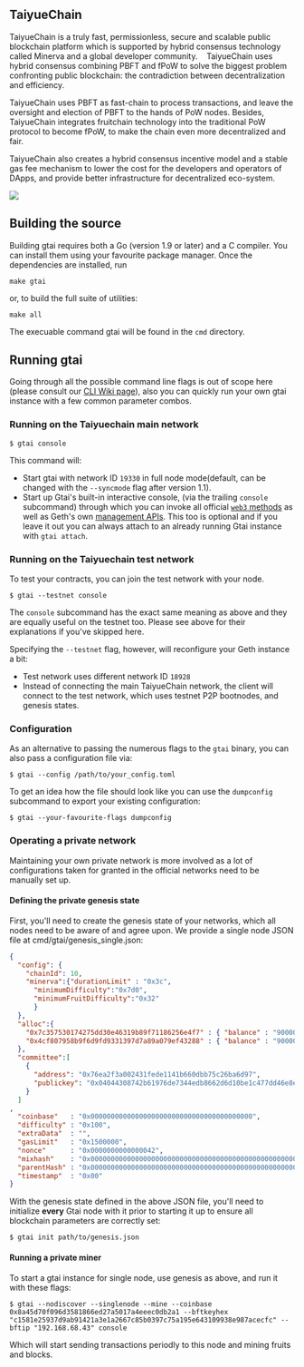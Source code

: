 ## TaiyueChain

TaiyueChain is a truly fast, permissionless, secure and scalable public blockchain platform 
which is supported by hybrid consensus technology called Minerva and a global developer community. 
 
TaiyueChain uses hybrid consensus combining PBFT and fPoW to solve the biggest problem confronting public blockchain: 
the contradiction between decentralization and efficiency. 

TaiyueChain uses PBFT as fast-chain to process transactions, and leave the oversight and election of PBFT to the hands of PoW nodes. 
Besides, TaiyueChain integrates fruitchain technology into the traditional PoW protocol to become fPoW, 
to make the chain even more decentralized and fair. 
 
TaiyueChain also creates a hybrid consensus incentive model and a stable gas fee mechanism to lower the cost for the developers 
and operators of DApps, and provide better infrastructure for decentralized eco-system. 

<a href="https://github.com/taiyuechain/taiyuechain/blob/master/COPYING"><img src="https://img.shields.io/badge/license-GPL%20%20taiyuechain-lightgrey.svg"></a>

## Building the source


Building gtai requires both a Go (version 1.9 or later) and a C compiler.
You can install them using your favourite package manager.
Once the dependencies are installed, run

    make gtai

or, to build the full suite of utilities:

    make all

The execuable command gtai will be found in the `cmd` directory.

## Running gtai

Going through all the possible command line flags is out of scope here (please consult our
[CLI Wiki page](https://github.com/taiyuechain/taiyuechain/wiki/Command-Line-Options)), 
also you can quickly run your own gtai instance with a few common parameter combos.

### Running on the Taiyuechain main network

```
$ gtai console
```

This command will:

 * Start gtai with network ID `19330` in full node mode(default, can be changed with the `--syncmode` flag after version 1.1).
 * Start up Gtai's built-in interactive console,
   (via the trailing `console` subcommand) through which you can invoke all official [`web3` methods](https://github.com/taiyuechain/taiyuechain/wiki/RPC-API)
   as well as Geth's own [management APIs](https://github.com/taiyuechain/taiyuechain/wiki/Management-API).
   This too is optional and if you leave it out you can always attach to an already running Gtai instance
   with `gtai attach`.


### Running on the Taiyuechain test network

To test your contracts, you can join the test network with your node.

```
$ gtai --testnet console
```

The `console` subcommand has the exact same meaning as above and they are equally useful on the
testnet too. Please see above for their explanations if you've skipped here.

Specifying the `--testnet` flag, however, will reconfigure your Geth instance a bit:

 * Test network uses different network ID `18928`
 * Instead of connecting the main TaiyueChain network, the client will connect to the test network, which uses testnet P2P bootnodes,  and genesis states.


### Configuration

As an alternative to passing the numerous flags to the `gtai` binary, you can also pass a configuration file via:

```
$ gtai --config /path/to/your_config.toml
```

To get an idea how the file should look like you can use the `dumpconfig` subcommand to export your existing configuration:

```
$ gtai --your-favourite-flags dumpconfig
```

### Operating a private network

Maintaining your own private network is more involved as a lot of configurations taken for granted in
the official networks need to be manually set up.

#### Defining the private genesis state

First, you'll need to create the genesis state of your networks, which all nodes need to be aware of
and agree upon. We provide a single node JSON file at cmd/gtai/genesis_single.json:

```json
{
  "config": {
    "chainId": 10,
    "minerva":{"durationLimit" : "0x3c",
      "minimumDifficulty":"0x7d0",
      "minimumFruitDifficulty":"0x32"
      }
  },
  "alloc":{
    "0x7c357530174275dd30e46319b89f71186256e4f7" : { "balance" : "90000000000000000000000"},
    "0x4cf807958b9f6d9fd9331397d7a89a079ef43288" : { "balance" : "90000000000000000000000"}
  },
  "committee":[
    {
      "address": "0x76ea2f3a002431fede1141b660dbb75c26ba6d97",
      "publickey": "0x04044308742b61976de7344edb8662d6d10be1c477dd46e8e4c433c1288442a79183480894107299ff7b0706490f1fb9c9b7c9e62ae62d57bd84a1e469460d8ac1"
    }
  ]
,
  "coinbase"   : "0x0000000000000000000000000000000000000000",
  "difficulty" : "0x100",
  "extraData"  : "",
  "gasLimit"   : "0x1500000",
  "nonce"      : "0x0000000000000042",
  "mixhash"    : "0x0000000000000000000000000000000000000000000000000000000000000000",
  "parentHash" : "0x0000000000000000000000000000000000000000000000000000000000000000",
  "timestamp"  : "0x00"
}
```

With the genesis state defined in the above JSON file, you'll need to initialize **every** Gtai node
with it prior to starting it up to ensure all blockchain parameters are correctly set:

```
$ gtai init path/to/genesis.json
```


#### Running a private miner

To start a gtai instance for single node, use genesis as above, and run it with these flags:

```
$ gtai --nodiscover --singlenode --mine --coinbase 0x8a45d70f096d3581866ed27a5017a4eeec0db2a1 --bftkeyhex "c1581e25937d9ab91421a3e1a2667c85b0397c75a195e643109938e987acecfc" --bftip "192.168.68.43" console
```

Which will start sending transactions periodly to this node and mining fruits and blocks.
